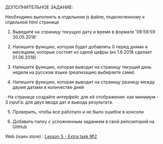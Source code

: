 ДОПОЛНИТЕЛЬНОЕ ЗАДАНИЕ:

Необходимо выполнить в отдельном js файле, подключенному к отдельной html странице

1) Выведите на страницу текущую дату и время в формате '09:59:59 30.05.2018'

2) Напишите функцию, которая будет добавлять 0 перед днями и месяцами, которые состоят из одной цифры (из 1.6.2018 сделает 01.06.2018)

3) Напишите функцию, которая выводит на страницу текущий день недели на русском языке (реализацию выбираете сами)

4) Напишите функцию, которая выводит на страницу разницу между двумя датами в количестве дней

·        На странице создайте интерфейс для её отображения: как минимум - 3 input’a: для двух ввода дат и вывода результата.

5) Проверить, чтобы все работало и не было ошибок в консоли

6) Добавить папку с усложненным заданием в свой репозиторий на GitHub

Web (isaev.store) : <a href=http://isaev.store/www/Glo_JavaScript3.0/lesson-05-extra-2/> Lesson 5 - Extra task №2 </a>
